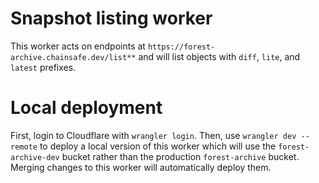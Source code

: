 # Snapshot listing worker

This worker acts on endpoints at `https://forest-archive.chainsafe.dev/list**` and will list objects with `diff`, `lite`, and `latest` prefixes.

# Local deployment

First, login to Cloudflare with `wrangler login`. Then, use `wrangler dev --remote` to deploy a local version of this worker which will use the `forest-archive-dev` bucket rather than the production `forest-archive` bucket. Merging changes to this worker will automatically deploy them.
